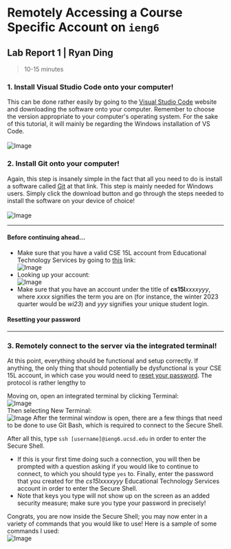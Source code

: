 # Remotely Accessing a Course Specific Account on `ieng6`  
## Lab Report 1 | Ryan Ding  
> 10-15 minutes  
### 1. Install Visual Studio Code onto your computer!  
This can be done rather easily by going to the [Visual Studio Code](https://code.visualstudio.com/download) website and downloading the software onto your computer. Remember to choose the version appropriate to your computer's operating system. For the sake of this tutorial, it will mainly be regarding the Windows installation of VS Code.  
<br>
![Image](https://github.com/ryanDing26/cse15l-lab-reports/blob/78fec84bbebd8b05e4fab12089531a517bcc4a4d/vsc%20dl%20screen.JPG)    
### 2. Install Git onto your computer!  
Again, this step is insanely simple in the fact that all you need to do is install a software called [Git](https://gitforwindows.org/) at that link. This step is mainly needed for Windows users. Simply click the download button and go through the steps needed to install the software on your device of choice!  
<br>
![Image](https://github.com/ryanDing26/cse15l-lab-reports/blob/364b1c4b5e5db4a453a6e2201594d8a5dbaa5458/git%20snippet.png)  
***
#### Before continuing ahead...  
- Make sure that you have a valid CSE 15L account from Educational Technology Services by going to [this](https://sdacs.ucsd.edu/~icc/index.php) link:  
![Image](https://github.com/ryanDing26/cse15l-lab-reports/blob/23d554e008ee5cd850d088ca3390d46d66b5c796/ets%20snippet%201.png)      
- Looking up your account:  
![Image]()  
- Make sure that you have an account under the title of **cs15l**_xxxxyyy_, where _xxxx_ signifies the term you are on (for instance, the winter 2023 quarter would be _wi23_) and _yyy_ signifies your unique student login.   
#### Resetting your password  

***
### 3. Remotely connect to the server via the integrated terminal!  
At this point, everything should be functional and setup correctly. If anything, the only thing that should potentially be dysfunctional is your CSE 15L account, in which case you would need to [reset your password](). The protocol is rather lengthy to 

Moving on, open an integrated terminal by clicking Terminal:  
![Image]()  
Then selecting New Terminal:  
![Image](https://user-images.githubusercontent.com/110417507/212788519-076e36d4-2c84-45fd-91d8-a1466d454443.png)
After the terminal window is open, there are a few things that need to be done to use Git Bash, which is required to connect to the Secure Shell. 

After all this, type `ssh [username]@ieng6.ucsd.edu` in order to enter the Secure Shell.  
- If this is your first time doing such a connection, you will then be prompted with a question asking if you would like to continue to connect, to which you should type `yes` to.
Finally, enter the password that you created for the _cs15lxxxxyyy_ Educational Technology Services account in order to enter the Secure Shell.  
- Note that keys you type will not show up on the screen as an added security measure; make sure you type your password in precisely!  

Congrats, you are now inside the Secure Shell; you may now enter in a variety of commands that you would like to use! Here is a sample of some commands I used:  
![Image]()  

